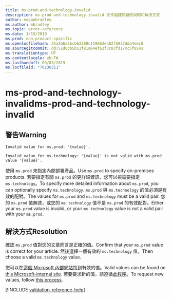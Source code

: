 ```yaml
---
title: ms-prod-and-technology-invalid
description: ms-prod-and-technology-invalid 文件組建問題的說明和解決方式
author: meganbradley
ms.author: mbradley
ms.topic: error-reference
ms.date: 1/15/2019
ms.prod: non-product-specific
ms.openlocfilehash: 25a2b6a5bcb63388c119863ea82fb932dda4eec8
ms.sourcegitcommit: dd751d0cb5b11f81a64ef62f3c83fd17cc5f0541
ms.translationtype: HT
ms.contentlocale: zh-TW
ms.lasthandoff: 09/03/2019
ms.locfileid: "70236311"
---
```

# <a name="ms-prod-and-technology-invalid"></a><span data-ttu-id="2272f-103">ms-prod-and-technology-invalid</span><span class="sxs-lookup"><span data-stu-id="2272f-103">ms-prod-and-technology-invalid</span></span>

## <a name="warning"></a><span data-ttu-id="2272f-104">警告</span><span class="sxs-lookup"><span data-stu-id="2272f-104">Warning</span></span>

`Invalid value for ms.prod: '{value}'.`

`Invalid value for ms.technology: '{value}' is not valid with ms.prod value '{value}'.`

<span data-ttu-id="2272f-105">使用 `ms.prod` 來指定內部部署產品。</span><span class="sxs-lookup"><span data-stu-id="2272f-105">Use `ms.prod` to specify on-premises products.</span></span> <span data-ttu-id="2272f-106">若要指定有關 `ms.prod` 的更詳細資訊，您可以視需要指定 `ms.technology`。</span><span class="sxs-lookup"><span data-stu-id="2272f-106">To specify more detailed information about `ms.prod`, you can optionally specify `ms.technology`.</span></span> <span data-ttu-id="2272f-107">`ms.prod` 與 `ms.technology` 的值必須是有效的配對。</span><span class="sxs-lookup"><span data-stu-id="2272f-107">The values for `ms.prod` and `ms.technology` must be a valid pair.</span></span> <span data-ttu-id="2272f-108">您的 `ms.prod` 值無效，或您的 `ms.technology` 值不是 `ms.prod` 的有效配對。</span><span class="sxs-lookup"><span data-stu-id="2272f-108">Either your `ms.prod` value is invalid, or your `ms.technology` value is not a valid pair with your `ms.prod`.</span></span>

## <a name="resolution"></a><span data-ttu-id="2272f-109">解決方式</span><span class="sxs-lookup"><span data-stu-id="2272f-109">Resolution</span></span>

<span data-ttu-id="2272f-110">確認 `ms.prod` 值對您的文章而言是正確的值。</span><span class="sxs-lookup"><span data-stu-id="2272f-110">Confirm that your `ms.prod` value is correct for your article.</span></span> <span data-ttu-id="2272f-111">然後選擇一個有效的 `ms.technology` 值。</span><span class="sxs-lookup"><span data-stu-id="2272f-111">Then choose a valid `ms.technology` value.</span></span>

<span data-ttu-id="2272f-112">您可以在[這個 Microsoft 內部網站](https://docsmetadatatool.azurewebsites.net/allowlists)找到有效的值。</span><span class="sxs-lookup"><span data-stu-id="2272f-112">Valid values can be found on [this Microsoft-internal site](https://docsmetadatatool.azurewebsites.net/allowlists).</span></span> <span data-ttu-id="2272f-113">若要要求新的值，請遵循[此程序](https://review.docs.microsoft.com/help/contribute/metadata-changes?branch=master)。</span><span class="sxs-lookup"><span data-stu-id="2272f-113">To request new values, follow [this process](https://review.docs.microsoft.com/help/contribute/metadata-changes?branch=master).</span></span>

<!--make sure to add this file to your includes folder and verify the path-->
[!INCLUDE [validation-reference-help](includes/validation-reference-help.md)]
